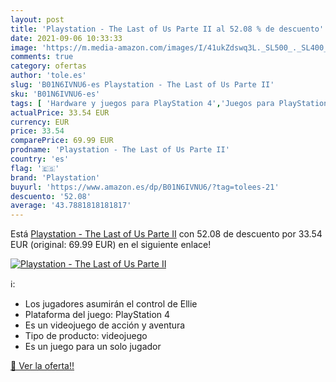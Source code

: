 ```yaml
---
layout: post
title: 'Playstation - The Last of Us Parte II al 52.08 % de descuento'
date: 2021-09-06 10:33:33
image: 'https://m.media-amazon.com/images/I/41ukZdswq3L._SL500_._SL400_.jpg'
comments: true
category: ofertas
author: 'tole.es'
slug: 'B01N6IVNU6-es Playstation - The Last of Us Parte II'
sku: 'B01N6IVNU6-es'
tags: [ 'Hardware y juegos para PlayStation 4','Juegos para PlayStation 4','Videojuegos','playstation', ]
actualPrice: 33.54 EUR
currency: EUR
price: 33.54
comparePrice: 69.99 EUR
prodname: 'Playstation - The Last of Us Parte II'
country: 'es'
flag: '🇪🇸'
brand: 'Playstation'
buyurl: 'https://www.amazon.es/dp/B01N6IVNU6/?tag=tolees-21'
descuento: '52.08'
average: '43.7881818181817'
---
```


Está [Playstation - The Last of Us Parte II](https://www.amazon.es/dp/B01N6IVNU6/?tag=tolees-21) con 52.08 de descuento por 33.54 EUR (original: 69.99 EUR) en el siguiente enlace!

[![Playstation - The Last of Us Parte II](https://m.media-amazon.com/images/I/41ukZdswq3L._SL500_._SL400_.jpg)](https://www.amazon.es/dp/B01N6IVNU6/?tag=tolees-21)

ℹ️:

- Los jugadores asumirán el control de Ellie
- Plataforma del juego: PlayStation 4
- Es un videojuego de acción y aventura
- Tipo de producto: videojuego
- Es un juego para un solo jugador

[🛒 Ver la oferta!!](https://www.amazon.es/dp/B01N6IVNU6/?tag=tolees-21)
